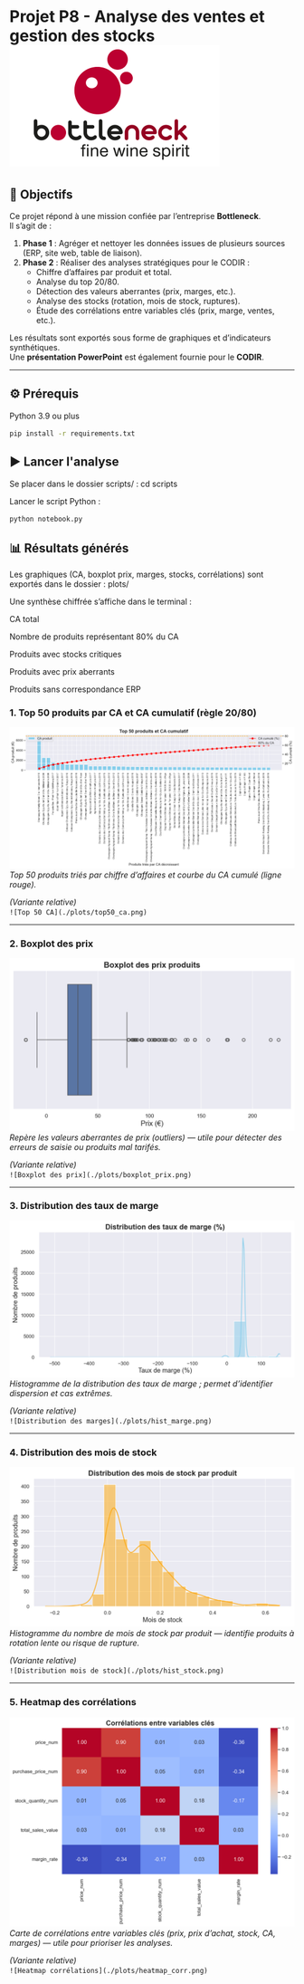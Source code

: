 # Projet P8 - Analyse des ventes et gestion des stocks ![Logo Bottleneck](https://github.com/hNnicolas/P8_Gestion_donnee_boutique_python/blob/main/logo.png)

## 🎯 Objectifs

Ce projet répond à une mission confiée par l’entreprise **Bottleneck**.  
Il s’agit de :

1. **Phase 1** : Agréger et nettoyer les données issues de plusieurs sources (ERP, site web, table de liaison).
2. **Phase 2** : Réaliser des analyses stratégiques pour le CODIR :
   - Chiffre d’affaires par produit et total.
   - Analyse du top 20/80.
   - Détection des valeurs aberrantes (prix, marges, etc.).
   - Analyse des stocks (rotation, mois de stock, ruptures).
   - Étude des corrélations entre variables clés (prix, marge, ventes, etc.).

Les résultats sont exportés sous forme de graphiques et d’indicateurs synthétiques.  
Une **présentation PowerPoint** est également fournie pour le **CODIR**.

---

## ⚙️ Prérequis

Python 3.9 ou plus
  ```bash
 pip install -r requirements.txt
```
 
## ▶️ Lancer l'analyse

Se placer dans le dossier scripts/ :
cd scripts

Lancer le script Python :

```bash
python notebook.py
```

## 📊 Résultats générés

Les graphiques (CA, boxplot prix, marges, stocks, corrélations) sont exportés dans le dossier :
plots/

Une synthèse chiffrée s’affiche dans le terminal :

CA total

Nombre de produits représentant 80% du CA

Produits avec stocks critiques

Produits avec prix aberrants

Produits sans correspondance ERP

### 1. Top 50 produits par CA et CA cumulatif (règle 20/80)

![Top 50 CA](https://github.com/hNnicolas/P8_Gestion_donnee_boutique_python/blob/main/plots/top50_ca.png)
_Top 50 produits triés par chiffre d’affaires et courbe du CA cumulé (ligne rouge)._

_(Variante relative)_  
`![Top 50 CA](./plots/top50_ca.png)`

---

### 2. Boxplot des prix

![Boxplot des prix](https://github.com/hNnicolas/P8_Gestion_donnee_boutique_python/blob/main/plots/boxplot_prix.png)
_Repère les valeurs aberrantes de prix (outliers) — utile pour détecter des erreurs de saisie ou produits mal tarifés._

_(Variante relative)_  
`![Boxplot des prix](./plots/boxplot_prix.png)`

---

### 3. Distribution des taux de marge

![Distribution des marges](https://github.com/hNnicolas/P8_Gestion_donnee_boutique_python/blob/main/plots/hist_marge.png)
_Histogramme de la distribution des taux de marge ; permet d’identifier dispersion et cas extrêmes._

_(Variante relative)_  
`![Distribution des marges](./plots/hist_marge.png)`

---

### 4. Distribution des mois de stock

![Distribution mois de stock](https://github.com/hNnicolas/P8_Gestion_donnee_boutique_python/blob/main/plots/hist_stock.png)
_Histogramme du nombre de mois de stock par produit — identifie produits à rotation lente ou risque de rupture._

_(Variante relative)_  
`![Distribution mois de stock](./plots/hist_stock.png)`

---

### 5. Heatmap des corrélations

![Heatmap corrélations](https://github.com/hNnicolas/P8_Gestion_donnee_boutique_python/blob/main/plots/heatmap_corr.png)
_Carte de corrélations entre variables clés (prix, prix d’achat, stock, CA, marges) — utile pour prioriser les analyses._

_(Variante relative)_  
`![Heatmap corrélations](./plots/heatmap_corr.png)`
